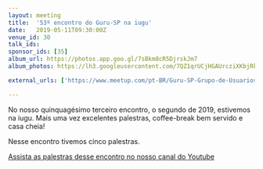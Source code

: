 ```yaml
---
layout: meeting
title:  '53º encontro do Guru-SP na iugu'
date:   2019-05-11T09:30:00Z
venue_id: 30
talk_ids:
sponsor_ids: [35]
album_url: https://photos.app.goo.gl/7sBkm8cR5DjrskJm7
album_photos: https://lh3.googleusercontent.com/7QZ1qrUCjHGAUrcziXKbjRkk4Mxezq7oY8fn9EF8OlQdq00nP1d20QDZkPEsVVH3dTIRwSgCxnaO4nwkc_88wTSAj-j6x685v_Ny7s0_6aXL-Ki1bnawXnp3DjKfyNCJEZQIVUhXObyVibHvBilYi4jAnMiMaCy_WCua3inc3_hZj9fc1k30NJmk5uevlVI0AaVIxfEe9UUNSyUpZQ29XsR-GDsIqnozOC4JT4GR5SXcCUxxN2P_2QwklNV5JcxgaQWL5c1Q2M7FOeEifNPvLINrqidzxeQqNsO8JWFsxeglB4vHG3XS8CaD1GkwQluUEkhH7kiKt6HOzpZrRcOhISYhhVUf7SRlCf85t0tpf3JjgOpXeqObV2gDH0LvYnRkFW5rYAMoy-OFp3t4vKG8rUcoKN6n4v6LhO4GVrAWrTVbZfVDSzQrT_gbORMQq3erfP08EBWPOV5yorGBm_02UOxCMnuIvWqlS2Z06AnpakQ6Y0K2GzV89ANQFbZrQ7J8i3U3jnq5Ko8NQyA9JoCl9jDYdkKfY6Bo13KrLfXHqMCjgyvmsY2mfXA2M_Rt6YicbL03-zA6olOktiaQJ-bwZ1J9LefD8kLWv-PnrxNbaOwRIWix9og1HJNIyqYZOLTnsAmNj4GMAUmUOb5ziCNHvC5QovtQMIRUQiKx5p-j_kZFMiVsC2AKz_QzQd38G3SnQvRhO6n0RlPO4_nSwEOpEOaUpp4_LuBV8CNV805Jh1-qhLaG

external_urls: ['https://www.meetup.com/pt-BR/Guru-SP-Grupo-de-Usuarios-Ruby-de-Sao-Paulo/events/260359637/', 'https://speakerfight.com/events/53o-encontro-do-guru-sp-na-iugu-sabado-1105/']

---
```


No nosso quinquagésimo terceiro encontro, o segundo de 2019, estivemos na iugu.
Mais uma vez excelentes palestras, coffee-break bem servido e casa cheia!

Nesse encontro tivemos cinco palestras.

[Assista as palestras desse encontro no nosso canal do Youtube](https://www.youtube.com/watch?v=z_8Q9MtngAI&list=PL5KmpU-nEj8ZTnbHAeKDDORKVcfv-PsPF)
